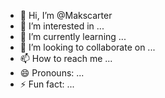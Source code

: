 - 👋 Hi, I’m @Makscarter
- 👀 I’m interested in ...
- 🌱 I’m currently learning ...
- 💞️ I’m looking to collaborate on ...
- 📫 How to reach me ...
- 😄 Pronouns: ...
- ⚡ Fun fact: ...

<!---
Makscarter/Makscarter is a ✨ special ✨ repository because its `README.md` (this file) appears on your GitHub profile.
You can click the Preview link to take a look at your changes.
--->
